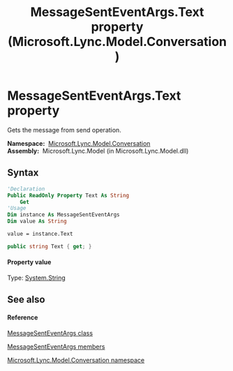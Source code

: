 ﻿---
title: MessageSentEventArgs.Text property  (Microsoft.Lync.Model.Conversation)
TOCTitle: 'Text property '
ms:assetid: P:Microsoft.Lync.Model.Conversation.MessageSentEventArgs.Text_DI_3_UC_OCS14MrefLyncWPF
ms:mtpsurl: https://msdn.microsoft.com/en-us/library/microsoft.lync.model.conversation.messagesenteventargs.text_di_3_uc_ocs14mreflyncwpf(v=office.15)
ms:contentKeyID: 48592392
ms.date: 07/28/2014
mtps_version: v=office.15
f1_keywords:
- Microsoft.Lync.Model.Conversation.MessageSentEventArgs.Text
dev_langs:
- CSharp
- JScript
- VB
- other
---

# MessageSentEventArgs.Text property

Gets the message from send operation.

**Namespace:**  [Microsoft.Lync.Model.Conversation](microsoft-lync-model-conversation-namespace_2.md)  
**Assembly:**  Microsoft.Lync.Model (in Microsoft.Lync.Model.dll)

## Syntax

``` vb
'Declaration
Public ReadOnly Property Text As String
    Get
'Usage
Dim instance As MessageSentEventArgs
Dim value As String

value = instance.Text
```

``` csharp
public string Text { get; }
```

#### Property value

Type: [System.String](http://msdn2.microsoft.com/en-us/library/s1wwdcbf)  

## See also

#### Reference

[MessageSentEventArgs class](messagesenteventargs-class-microsoft-lync-model-conversation_2.md)

[MessageSentEventArgs members](messagesenteventargs-members-microsoft-lync-model-conversation_2.md)

[Microsoft.Lync.Model.Conversation namespace](microsoft-lync-model-conversation-namespace_2.md)

